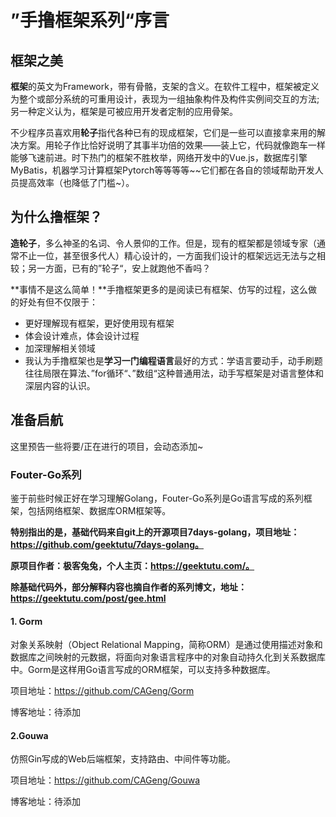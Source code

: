 # ”手撸框架系列“序言

## 框架之美

**框架**的英文为Framework，带有骨骼，支架的含义。在软件工程中，框架被定义为整个或部分系统的可重用设计，表现为一组抽象构件及构件实例间交互的方法;另一种定义认为，框架是可被应用开发者定制的应用骨架。

不少程序员喜欢用**轮子**指代各种已有的现成框架，它们是一些可以直接拿来用的解决方案。用轮子作比恰好说明了其事半功倍的效果——装上它，代码就像跑车一样能够飞速前进。时下热门的框架不胜枚举，网络开发中的Vue.js，数据库引擎MyBatis，机器学习计算框架Pytorch等等等等~~它们都在各自的领域帮助开发人员提高效率（也降低了门槛~）。

## 为什么撸框架？

**造轮子**，多么神圣的名词、令人景仰的工作。但是，现有的框架都是领域专家（通常不止一位，甚至很多代人）精心设计的，一方面我们设计的框架远远无法与之相较；另一方面，已有的”轮子“，安上就跑他不香吗？

**事情不是这么简单！**手撸框架更多的是阅读已有框架、仿写的过程，这么做的好处有但不仅限于：

* 更好理解现有框架，更好使用现有框架
* 体会设计难点，体会设计过程
* 加深理解相关领域
* 我认为手撸框架也是**学习一门编程语言**最好的方式：学语言要动手，动手刷题往往局限在算法、”for循环“、”数组“这种普通用法，动手写框架是对语言整体和深层内容的认识。

## 准备启航

这里预告一些将要/正在进行的项目，会动态添加~

### Fouter-Go系列

鉴于前些时候正好在学习理解Golang，Fouter-Go系列是Go语言写成的系列框架，包括网络框架、数据库ORM框架等。

**特别指出的是，基础代码来自git上的开源项目7days-golang，项目地址：https://github.com/geektutu/7days-golang。**

**原项目作者：极客兔兔，个人主页：https://geektutu.com/。**

**除基础代码外，部分解释内容也摘自作者的系列博文，地址：https://geektutu.com/post/gee.html**

#### 1. Gorm

对象关系映射（Object Relational Mapping，简称ORM）是通过使用描述对象和数据库之间映射的元数据，将面向对象语言程序中的对象自动持久化到关系数据库中。Gorm是这样用Go语言写成的ORM框架，可以支持多种数据库。

项目地址：https://github.com/CAGeng/Gorm

博客地址：待添加

#### 2.Gouwa

仿照Gin写成的Web后端框架，支持路由、中间件等功能。

项目地址：https://github.com/CAGeng/Gouwa

博客地址：待添加







